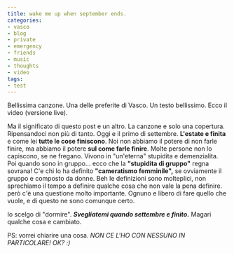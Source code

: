 ```yaml
---
title: wake me up when september ends.
categories:
- vasco
- blog
- private
- emergency
- friends
- music
- thoughts
- video
tags:
- test
---
```

Bellissima canzone. Una delle preferite di Vasco. Un testo bellissimo. Ecco il
video (versione live).

Ma il significato di questo post e un altro. La canzone e solo una copertura.
Ripensandoci non più di tanto. Oggi e il primo di settembre. **L'estate e
finita** e come lei **tutte le cose finiscono**. Noi non abbiamo il potere di
non farle finire, ma abbiamo il potere **sul come farle finire**. Molte
persone non lo capiscono, se ne fregano. Vivono in "un'eterna" stupidita e
demenzialita. Poi quando sono in gruppo... ecco che la **"stupidita di
gruppo"** regna sovrana! C'e chi lo ha definito **"cameratismo femminile",**
se ovviamente il gruppo e composto da donne. Beh le definizioni sono
molteplici, non sprechiamo il tempo a definire qualche cosa che non vale la
pena definire. però c'è una questione molto importante. Ognuno e libero di
fare quello che vuole, e di questo ne sono comunque certo.

Io scelgo di "dormire". _**Svegliatemi quando settembre e finito.**_ Magari
qualche cosa e cambiato.

PS: vorrei chiarire una cosa. _NON CE L'HO CON NESSUNO IN PARTICOLARE! OK? :)_

